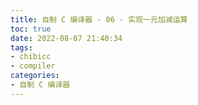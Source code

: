 ```yaml
---
title: 自制 C 编译器 - 06 - 实现一元加减运算
toc: true
date: 2022-08-07 21:40:34
tags: 
- chibicc
- compiler
categories: 
- 自制 C 编译器
---
```



